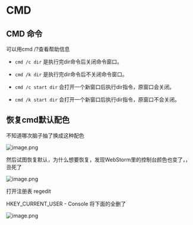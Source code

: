 # CMD

## CMD 命令

可以用cmd /?查看帮助信息

* `cmd /c dir` 是执行完dir命令后关闭命令窗口。

* `cmd /k dir` 是执行完dir命令后不关闭命令窗口。

* `cmd /c start dir` 会打开一个新窗口后执行dir指令，原窗口会关闭。

* `cmd /k start dir` 会打开一个新窗口后执行dir指令，原窗口不会关闭。

## 恢复cmd默认配色

不知道哪次脑子抽了换成这种配色

![image.png](https://i.loli.net/2021/10/30/3QFsoKDjcbB6JRH.png)

然后试图恢复默认，为什么想要恢复，发现WebStorm里的控制台颜色也变了，，丑死了

![image.png](https://i.loli.net/2021/10/30/vVSBLnk8jI6Wdwe.png)

打开注册表 regedit

HKEY_CURRENT_USER - Console 将下面的全删了

![image.png](https://i.loli.net/2021/10/30/DF8ik9cX1VdbowW.png)
